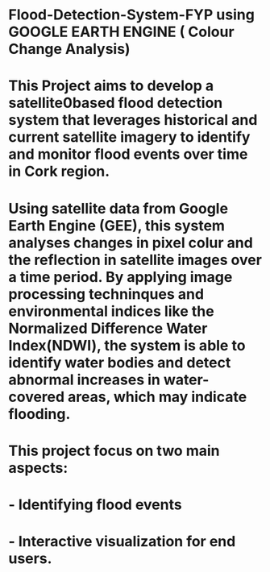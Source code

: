# Flood-Detection-System-FYP using GOOGLE EARTH ENGINE ( Colour Change Analysis)

# This Project aims to develop a satellite0based flood detection system that leverages historical and current satellite imagery to identify and monitor flood events over time in Cork region.

# Using satellite data from Google Earth Engine (GEE), this system analyses changes in pixel colur and the reflection in satellite images over a time period. By applying image processing techninques and environmental indices like the Normalized Difference Water Index(NDWI), the system is able to identify water bodies and detect abnormal increases in water-covered areas, which may indicate flooding.

# This project focus on two main aspects:
# - Identifying flood events
# - Interactive visualization for end users.